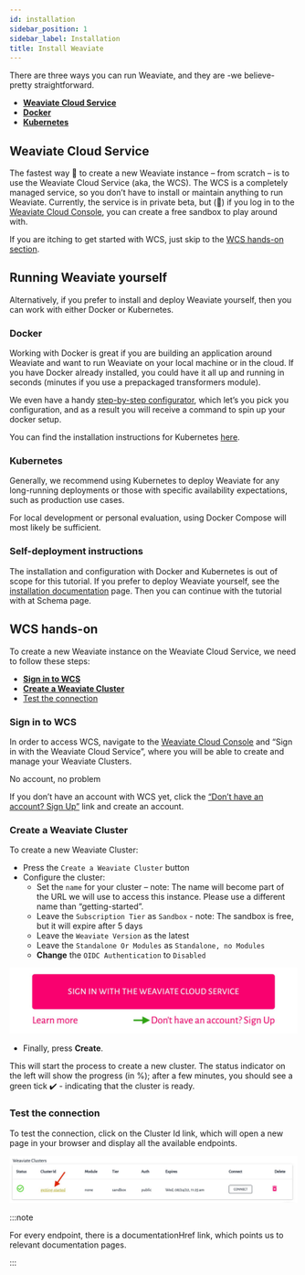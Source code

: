 ```yaml
---
id: installation
sidebar_position: 1
sidebar_label: Installation
title: Install Weaviate
---
```


<badges></badges>

There are three ways you can run Weaviate, and they are -we believe- pretty straightforward.

* [**Weaviate Cloud Service**](#weaviate-cloud-service)
* [**Docker**](#docker)
* [**Kubernetes**](#kubernetes)

## Weaviate Cloud Service

The fastest way 🚀 to create a new Weaviate instance – from scratch – is to use the Weaviate Cloud Service (aka, the WCS). The WCS is a completely managed service, so you don’t have to install or maintain anything to run Weaviate. Currently, the service is in private beta, but (🤫) if you log in to the [Weaviate Cloud Console](https://console.semi.technology/), you can create a free sandbox to play around with.

If you are itching to get started with WCS, just skip to the [WCS hands-on section](#wcs-hands-on).

## Running Weaviate yourself

Alternatively, if you prefer to install and deploy Weaviate yourself, then you can work with either Docker or Kubernetes.

### Docker

Working with Docker is great if you are building an application around Weaviate and want to run Weaviate on your local machine or in the cloud. If you have Docker already installed, you could have it all up and running in seconds (minutes if you use a prepackaged transformers module).

We even have a handy [step-by-step configurator](https://weaviate.io/developers/weaviate/current/installation/docker-compose.html#configurator), which let’s you pick you configuration, and as a result you will receive a command to spin up your docker setup.

You can find the installation instructions for Kubernetes [here](https://weaviate.io/developers/weaviate/current/installation/docker-compose.html#configurator).

### Kubernetes

Generally, we recommend using Kubernetes to deploy Weaviate for any long-running deployments or those with specific availability expectations, such as production use cases.

For local development or personal evaluation, using Docker Compose will most likely be sufficient.

### Self-deployment instructions

The installation and configuration with Docker and Kubernetes is out of scope for this tutorial. If you prefer to deploy Weaviate yourself, see the [installation documentation](https://weaviate.io/developers/weaviate/current/installation/) page. Then you can continue with the tutorial with at Schema page.

## WCS hands-on

To create a new Weaviate instance on the Weaviate Cloud Service, we need to follow these steps:

* [**Sign in to WCS**](#sign-in-to-wcs)
* [**Create a Weaviate Cluster**](#create-a-weaviate-cluster)
* [Test the connection](#test-the-connection)

### Sign in to WCS

In order to access WCS, navigate to the [Weaviate Cloud Console](https://console.semi.technology/) and “Sign in with the Weaviate Cloud Service”, where you will be able to create and manage your Weaviate Clusters.

No account, no problem

If you don’t have an account with WCS yet, click the [“Don’t have an account? Sign Up”](https://auth.wcs.api.semi.technology/auth/realms/SeMI/protocol/openid-connect/registrations?client_id=wcs&response_type=code&redirect_uri=https://console.semi.technology/console/wcs) link and create an account.

### Create a Weaviate Cluster

To create a new Weaviate Cluster:

* Press the `Create a Weaviate Cluster` button
* Configure the cluster:
    * Set the `name` for your cluster – note: The name will become part of the URL we will use to access this instance. Please use a different name than “getting-started”.
    * Leave the `Subscription Tier` as `Sandbox` - note: The sandbox is free, but it will expire after 5 days
    * Leave the `Weaviate Version` as the latest
    * Leave the `Standalone Or Modules` as `Standalone, no Modules`
    * **Change** the `OIDC Authentication` to `Disabled`

![register](./img/register.jpg)

* Finally, press **Create**.

This will start the process to create a new cluster. The status indicator on the left will show the progress (in %); after a few minutes, you should see a green tick ✔️ - indicating that the cluster is ready.

### Test the connection

To test the connection, click on the Cluster Id link, which will open a new page in your browser and display all the available endpoints.

![weaviate_cluster](./img/weaviate-cluster.jpg)

:::note

For every endpoint, there is a documentationHref link, which points us to relevant documentation pages.

:::
